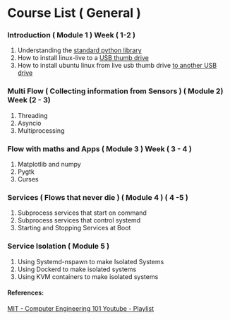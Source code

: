 # Course List ( General )


### Introduction ( Module 1 ) Week ( 1-2 )

1. Understanding the [standard python library](https://docs.python.org/3/library/)
2. How to install linux-live to a [USB thumb drive](https://itsfoss.com/create-live-usb-of-ubuntu-in-windows/)
3. How to install ubuntu linux from live usb thumb drive [to another USB drive](https://www.tecmint.com/install-linux-os-on-usb-drive/)
### Multi Flow ( Collecting information from Sensors ) ( Module 2) Week (2 - 3)
  1. Threading
  2. Asyncio
  3. Multiprocessing
### Flow with maths and Apps ( Module 3 ) Week ( 3 - 4 )
  1. Matplotlib and numpy 
  2. Pygtk
  3. Curses
### Services ( Flows that never die ) ( Module 4 ) ( 4 -5 )
  1. Subprocess services that start on command
  2. Subprocess services that control systemd
  3. Starting and Stopping Services at Boot
### Service Isolation ( Module 5 )
  1. Using Systemd-nspawn to make Isolated Systems
  2. Using Dockerd to make isolated systems
  3. Using KVM containers to make isolated systems


#### References:
[MIT - Computer Engineering 101 ](https://www.youtube.com/redirect?redir_token=QUFFLUhqbS1CSjQzai1Hb21TZTk2cy1aazcxMkF5N19td3xBQ3Jtc0ttUjQ2Nnc0d0JFWU5tTDhDVUpaYWtnbUZFVHNuel9xNGNCckVtYjUtcHJ0bEVMVEl6c0stc0ZpMDREMkpoamgtbDBGaV9kM1JfVW5VdHFKSHBDYVFvMXN2ZjN4eVI2NzJXSGtqTDhKOUxnVWVtQ2x1VQ%3D%3D&q=http%3A%2F%2Focw.mit.edu%2F6-01SCS11&event=playlist_description "MIT PAGE")[Youtube - Playlist](https://www.youtube.com/playlist?list=PL9B24A6A9D5754E70 "The Mit Youtube Playlist")



